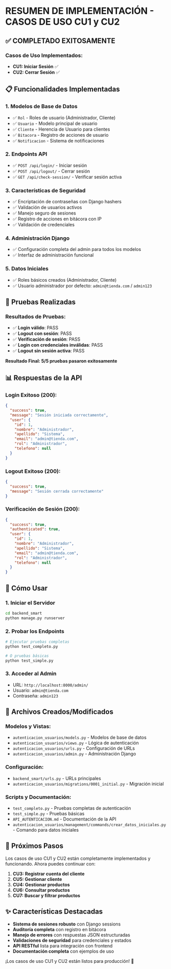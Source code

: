# RESUMEN DE IMPLEMENTACIÓN - CASOS DE USO CU1 y CU2

## ✅ COMPLETADO EXITOSAMENTE

### Casos de Uso Implementados:
- **CU1: Iniciar Sesión** ✅
- **CU2: Cerrar Sesión** ✅

## 📋 Funcionalidades Implementadas

### 1. Modelos de Base de Datos
- ✅ `Rol` - Roles de usuario (Administrador, Cliente)
- ✅ `Usuario` - Modelo principal de usuario
- ✅ `Cliente` - Herencia de Usuario para clientes
- ✅ `Bitacora` - Registro de acciones de usuario
- ✅ `Notificacion` - Sistema de notificaciones

### 2. Endpoints API
- ✅ `POST /api/login/` - Iniciar sesión
- ✅ `POST /api/logout/` - Cerrar sesión
- ✅ `GET /api/check-session/` - Verificar sesión activa

### 3. Características de Seguridad
- ✅ Encriptación de contraseñas con Django hashers
- ✅ Validación de usuarios activos
- ✅ Manejo seguro de sesiones
- ✅ Registro de acciones en bitácora con IP
- ✅ Validación de credenciales

### 4. Administración Django
- ✅ Configuración completa del admin para todos los modelos
- ✅ Interfaz de administración funcional

### 5. Datos Iniciales
- ✅ Roles básicos creados (Administrador, Cliente)
- ✅ Usuario administrador por defecto: `admin@tienda.com` / `admin123`

## 🧪 Pruebas Realizadas

### Resultados de Pruebas:
- ✅ **Login válido**: PASS
- ✅ **Logout con sesión**: PASS
- ✅ **Verificación de sesión**: PASS
- ✅ **Login con credenciales inválidas**: PASS
- ✅ **Logout sin sesión activa**: PASS

**Resultado Final: 5/5 pruebas pasaron exitosamente**

## 📊 Respuestas de la API

### Login Exitoso (200):
```json
{
  "success": true,
  "message": "Sesión iniciada correctamente",
  "user": {
    "id": 1,
    "nombre": "Administrador",
    "apellido": "Sistema",
    "email": "admin@tienda.com",
    "rol": "Administrador",
    "telefono": null
  }
}
```

### Logout Exitoso (200):
```json
{
  "success": true,
  "message": "Sesión cerrada correctamente"
}
```

### Verificación de Sesión (200):
```json
{
  "success": true,
  "authenticated": true,
  "user": {
    "id": 1,
    "nombre": "Administrador",
    "apellido": "Sistema",
    "email": "admin@tienda.com",
    "rol": "Administrador",
    "telefono": null
  }
}
```

## 🚀 Cómo Usar

### 1. Iniciar el Servidor
```bash
cd backend_smart
python manage.py runserver
```

### 2. Probar los Endpoints
```bash
# Ejecutar pruebas completas
python test_completo.py

# O pruebas básicas
python test_simple.py
```

### 3. Acceder al Admin
- URL: `http://localhost:8000/admin/`
- Usuario: `admin@tienda.com`
- Contraseña: `admin123`

## 📁 Archivos Creados/Modificados

### Modelos y Vistas:
- `autenticacion_usuarios/models.py` - Modelos de base de datos
- `autenticacion_usuarios/views.py` - Lógica de autenticación
- `autenticacion_usuarios/urls.py` - Configuración de URLs
- `autenticacion_usuarios/admin.py` - Administración Django

### Configuración:
- `backend_smart/urls.py` - URLs principales
- `autenticacion_usuarios/migrations/0001_initial.py` - Migración inicial

### Scripts y Documentación:
- `test_completo.py` - Pruebas completas de autenticación
- `test_simple.py` - Pruebas básicas
- `API_AUTENTICACION.md` - Documentación de la API
- `autenticacion_usuarios/management/commands/crear_datos_iniciales.py` - Comando para datos iniciales

## 🎯 Próximos Pasos

Los casos de uso CU1 y CU2 están completamente implementados y funcionando. Ahora puedes continuar con:

1. **CU3: Registrar cuenta del cliente**
2. **CU5: Gestionar cliente**
3. **CU4: Gestionar productos**
4. **CU6: Consultar productos**
5. **CU7: Buscar y filtrar productos**

## ✨ Características Destacadas

- **Sistema de sesiones robusto** con Django sessions
- **Auditoría completa** con registro en bitácora
- **Manejo de errores** con respuestas JSON estructuradas
- **Validaciones de seguridad** para credenciales y estados
- **API RESTful** lista para integración con frontend
- **Documentación completa** con ejemplos de uso

¡Los casos de uso CU1 y CU2 están listos para producción! 🚀
